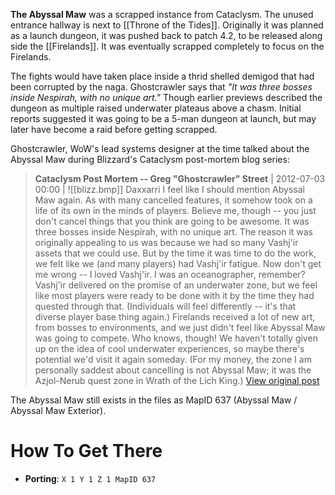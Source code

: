 **The Abyssal Maw** was a scrapped instance from Cataclysm. The unused entrance hallway is next to [[Throne of the Tides]]. Originally it was planned as a launch dungeon, it was pushed back to patch 4.2, to be released along side the [[Firelands]]. It was eventually scrapped completely to focus on the Firelands.

The fights would have taken place inside a thrid shelled demigod that had been corrupted by the naga. Ghostcrawler says that _"It was three bosses inside Nespirah, with no unique art."_ Though earlier previews described the dungeon as multiple raised underwater plateaus above a chasm. Initial reports suggested it was going to be a 5-man dungeon at launch, but may later have become a raid before getting scrapped.

Ghostcrawler, WoW's lead systems designer at the time talked about the Abyssal Maw during Blizzard's Cataclysm post-mortem blog series:

> **Cataclysm Post Mortem -- Greg "Ghostcrawler" Street** | 2012-07-03 00:00 | ![[blizz.bmp]] Daxxarri
> I feel like I should mention Abyssal Maw again. As with many cancelled features, it somehow took on a life of its own in the minds of players. Believe me, though -- you just don't cancel things that you think are going to be awesome. It was three bosses inside Nespirah, with no unique art. The reason it was originally appealing to us was because we had so many Vashj'ir assets that we could use. But by the time it was time to do the work, we felt like we (and many players) had Vashj'ir fatigue. Now don't get me wrong -- I loved Vashj'ir. I was an oceanographer, remember? Vashj'ir delivered on the promise of an underwater zone, but we feel like most players were ready to be done with it by the time they had quested through that. (Individuals will feel differently -- it's that diverse player base thing again.) Firelands received a lot of new art, from bosses to environments, and we just didn't feel like Abyssal Maw was going to compete. Who knows, though! We haven't totally given up on the idea of cool underwater experiences, so maybe there's potential we'd visit it again someday. (For my money, the zone I am personally saddest about cancelling is not Abyssal Maw; it was the Azjol-Nerub quest zone in Wrath of the Lich King.)
> [View original post](http://us.battle.net/wow/en/blog/4519250/Cataclysm_Post_Mortem_--_Greg_%E2%80%9CGhostcrawler%E2%80%9D_Street-3_7_2012)

The Abyssal Maw still exists in the files as MapID 637 (Abyssal Maw / Abyssal Maw Exterior).

# How To Get There

- **Porting**: `X 1 Y 1 Z 1 MapID 637`